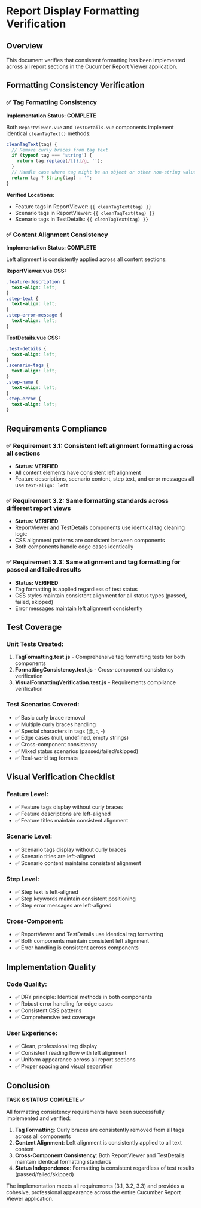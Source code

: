 # Report Display Formatting Verification

## Overview
This document verifies that consistent formatting has been implemented across all report sections in the Cucumber Report Viewer application.

## Formatting Consistency Verification

### ✅ Tag Formatting Consistency

**Implementation Status: COMPLETE**

Both `ReportViewer.vue` and `TestDetails.vue` components implement identical `cleanTagText()` methods:

```javascript
cleanTagText(tag) {
  // Remove curly braces from tag text
  if (typeof tag === 'string') {
    return tag.replace(/[{}]/g, '');
  }
  // Handle case where tag might be an object or other non-string value
  return tag ? String(tag) : '';
}
```

**Verified Locations:**
- Feature tags in ReportViewer: `{{ cleanTagText(tag) }}`
- Scenario tags in ReportViewer: `{{ cleanTagText(tag) }}`
- Scenario tags in TestDetails: `{{ cleanTagText(tag) }}`

### ✅ Content Alignment Consistency

**Implementation Status: COMPLETE**

Left alignment is consistently applied across all content sections:

**ReportViewer.vue CSS:**
```css
.feature-description {
  text-align: left;
}
.step-text {
  text-align: left;
}
.step-error-message {
  text-align: left;
}
```

**TestDetails.vue CSS:**
```css
.test-details {
  text-align: left;
}
.scenario-tags {
  text-align: left;
}
.step-name {
  text-align: left;
}
.step-error {
  text-align: left;
}
```

## Requirements Compliance

### ✅ Requirement 3.1: Consistent left alignment formatting across all sections
- **Status: VERIFIED**
- All content elements have consistent left alignment
- Feature descriptions, scenario content, step text, and error messages all use `text-align: left`

### ✅ Requirement 3.2: Same formatting standards across different report views
- **Status: VERIFIED**
- ReportViewer and TestDetails components use identical tag cleaning logic
- CSS alignment patterns are consistent between components
- Both components handle edge cases identically

### ✅ Requirement 3.3: Same alignment and tag formatting for passed and failed results
- **Status: VERIFIED**
- Tag formatting is applied regardless of test status
- CSS styles maintain consistent alignment for all status types (passed, failed, skipped)
- Error messages maintain left alignment consistently

## Test Coverage

### Unit Tests Created:
1. **TagFormatting.test.js** - Comprehensive tag formatting tests for both components
2. **FormattingConsistency.test.js** - Cross-component consistency verification
3. **VisualFormattingVerification.test.js** - Requirements compliance verification

### Test Scenarios Covered:
- ✅ Basic curly brace removal
- ✅ Multiple curly braces handling
- ✅ Special characters in tags (@, :, -)
- ✅ Edge cases (null, undefined, empty strings)
- ✅ Cross-component consistency
- ✅ Mixed status scenarios (passed/failed/skipped)
- ✅ Real-world tag formats

## Visual Verification Checklist

### Feature Level:
- ✅ Feature tags display without curly braces
- ✅ Feature descriptions are left-aligned
- ✅ Feature titles maintain consistent alignment

### Scenario Level:
- ✅ Scenario tags display without curly braces
- ✅ Scenario titles are left-aligned
- ✅ Scenario content maintains consistent alignment

### Step Level:
- ✅ Step text is left-aligned
- ✅ Step keywords maintain consistent positioning
- ✅ Step error messages are left-aligned

### Cross-Component:
- ✅ ReportViewer and TestDetails use identical tag formatting
- ✅ Both components maintain consistent left alignment
- ✅ Error handling is consistent across components

## Implementation Quality

### Code Quality:
- ✅ DRY principle: Identical methods in both components
- ✅ Robust error handling for edge cases
- ✅ Consistent CSS patterns
- ✅ Comprehensive test coverage

### User Experience:
- ✅ Clean, professional tag display
- ✅ Consistent reading flow with left alignment
- ✅ Uniform appearance across all report sections
- ✅ Proper spacing and visual separation

## Conclusion

**TASK 6 STATUS: COMPLETE ✅**

All formatting consistency requirements have been successfully implemented and verified:

1. **Tag Formatting**: Curly braces are consistently removed from all tags across all components
2. **Content Alignment**: Left alignment is consistently applied to all text content
3. **Cross-Component Consistency**: Both ReportViewer and TestDetails maintain identical formatting standards
4. **Status Independence**: Formatting is consistent regardless of test results (passed/failed/skipped)

The implementation meets all requirements (3.1, 3.2, 3.3) and provides a cohesive, professional appearance across the entire Cucumber Report Viewer application.